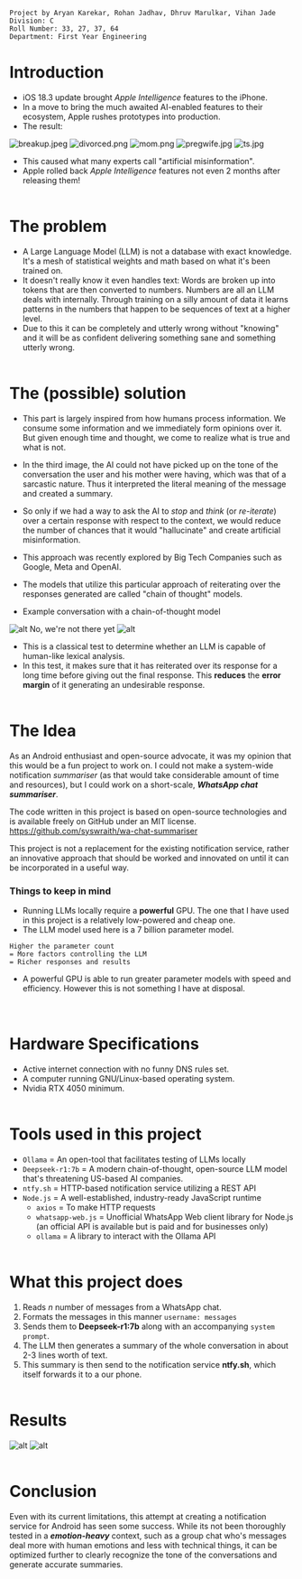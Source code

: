```
Project by Aryan Karekar, Rohan Jadhav, Dhruv Marulkar, Vihan Jade
Division: C
Roll Number: 33, 27, 37, 64
Department: First Year Engineering
```

# Introduction

- iOS 18.3 update brought *Apple Intelligence* features to the iPhone.
- In a move to bring the much awaited AI-enabled features to their ecosystem, Apple rushes prototypes into production.
- The result:



![breakup.jpeg](./images/breakup.jpeg)
![divorced.png](./images/divorced.png)
![mom.png](./images/mom.png)
![pregwife.jpg](./images/pregwife.jpg)
![ts.jpg](./images/ts.jpg)

-  This caused what many experts call "artificial misinformation". 
- Apple rolled back *Apple Intelligence* features not even 2 months after releasing them!
<br><br>
# The problem

- A Large Language Model (LLM) is not a database with exact knowledge. It's a mesh of statistical weights and math based on what it's been trained on.
- It doesn't really know it even handles text: Words are broken up into tokens that are then converted to numbers. Numbers are all an LLM deals with internally. Through training on a silly amount of data it learns patterns in the numbers that happen to be sequences of text at a higher level.
- Due to this it can be completely and utterly wrong without "knowing" and it will be as confident delivering something sane and  something utterly wrong.
<br><br>
# The (possible) solution

- This part is largely inspired from how humans process information. We consume some information and we immediately form opinions over it. But given enough time and thought, we come to realize what is true and what is not.
- In the third image, the AI could not have picked up on the tone of the conversation the user and his mother were having, which was that of a sarcastic nature. Thus it interpreted the literal meaning of the message and created a summary.
- So only if we had a way to ask the AI to *stop* and *think* (or *re-iterate*) over a certain response with respect to the context, we would reduce the number of chances that it would "hallucinate" and create artificial misinformation.

- This approach was recently explored by Big Tech Companies such as Google, Meta and OpenAI.
- The models that utilize this particular approach of reiterating over the responses generated are called "chain of thought" models.
- Example conversation with a chain-of-thought model

![alt](images/strawberry.png)
No, we're not there yet
![alt](images/strawberry2.png)
- This is a classical test to determine whether an LLM is capable of human-like lexical analysis.
- In this test, it makes sure that it has reiterated over its response for a long time before giving out the final response. This **reduces** the **error margin** of it generating an undesirable response.
<br><br>
# The Idea

As an Android enthusiast and open-source advocate, it was my opinion that this would be a fun project to work on. I could not make a system-wide notification *summariser* (as that would take considerable amount of time and resources), but I could work on a short-scale, ***WhatsApp chat summariser***.

The code written in this project is based on open-source technologies and is available freely on GitHub under an MIT license.
https://github.com/syswraith/wa-chat-summariser

This project is not a replacement for the existing notification service, rather an innovative approach that should be worked and innovated on until it can be incorporated in a useful way. 

### Things to keep in mind
- Running LLMs locally require a **powerful** GPU. The one that I have used in this project is a relatively low-powered and cheap one.
- The LLM model used here is a 7 billion parameter model. 
```
Higher the parameter count 
= More factors controlling the LLM 
= Richer responses and results
```
- A powerful GPU is able to run greater parameter models with speed and efficiency. However this is not something I have at disposal.
<br><br><br>
# Hardware Specifications
- Active internet connection with no funny DNS rules set.
- A computer running GNU/Linux-based operating system. 
- Nvidia RTX 4050 minimum.
<br><br>
# Tools used in this project
- `Ollama` = An open-tool that facilitates testing of LLMs locally
- `Deepseek-r1:7b` = A modern chain-of-thought, open-source LLM model that's threatening US-based AI companies.
- `ntfy.sh` = HTTP-based notification service utilizing a REST API 
- `Node.js` = A well-established, industry-ready JavaScript runtime
    - `axios` = To make HTTP requests
    - `whatsapp-web.js` = Unofficial WhatsApp Web client library for Node.js (an official API is available but is paid and for businesses only)
    - `ollama` = A library to interact with the Ollama API
<br><br>
# What this project does
1. Reads *n* number of messages from a WhatsApp chat.
2. Formats the messages in this manner `username: messages`
3. Sends them to **Deepseek-r1:7b** along with an accompanying `system prompt`.
4. The LLM then generates a summary of the whole conversation in about 2-3 lines worth of text.
5. This summary is then send to the notification service **ntfy.sh**, which itself forwards it to a our phone.
<br><br>
# Results

![alt](images/demo_chat.png)
![alt](images/demo_notif.png)
<br><br>
# Conclusion

Even with its current limitations, this attempt at creating a notification service for Android has seen some success. While its not been thoroughly tested in a ***emotion-heavy*** context, such as a group chat who's messages deal more with human emotions and less with technical things, it can be optimized further to clearly recognize the tone of the conversations and generate accurate summaries.
